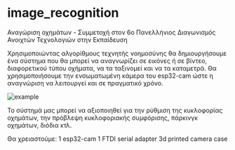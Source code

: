# image_recognition
Αναγώριση οχημάτων - Συμμετοχή στον 6o Πανελλήνιος Διαγωνισμός Ανοιχτών Τεχνολογιών στην Εκπαίδευση

Χρησιμοποιώντας αλγορίθμους τεχνητής νοημοσύνης θα δημιουργήσουμε ένα σύστημα που θα μπορεί να αναγνωρίζει σε εικόνες ή σε βίντεο,
διαφορετικού τύπου οχήματα, να τα ταξινομεί και να τα καταμετρά.
Θα χρησιμοποιήσουμε την ενσωματωμένη κάμερα του esp32-cam ώστε η αναγνώριση να λειτουργεί και σε πραγματικό χρόνο.

![example](https://github.com/kostart13/image-recognition/assets/99647289/db216ebd-e210-455c-b535-7a5a453c5ab8)

Το σύστημά μας μπορεί να αξιοποιηθεί για την ρύθμιση της κυκλοφορίας οχημάτων, την πρόβλεψη κυκλοφοριακής συμφόρισης, πάρκινγκ οχημάτων, διόδια κτλ.

Θα χρειαστούμε:
1 esp32-cam
1 FTDI serial adapter
3d printed camera case
